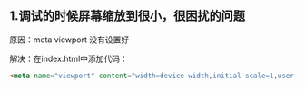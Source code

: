 ## 1.调试的时候屏幕缩放到很小，很困扰的问题

原因：meta viewport 没有设置好

解决：在index.html中添加代码：

```html
<meta name="viewport" content="width=device-width,initial-scale=1,user-scalable=0">
``` 